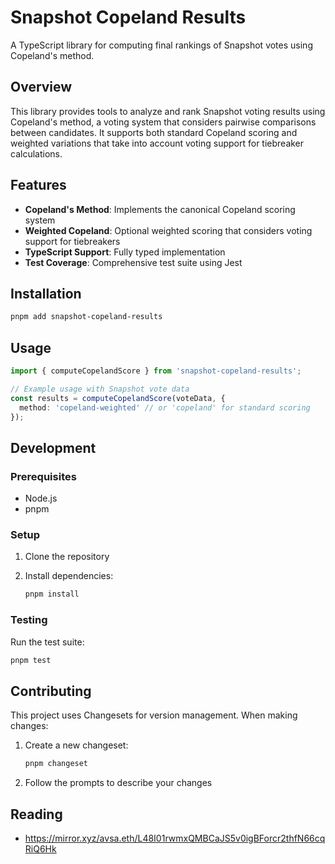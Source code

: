 # Snapshot Copeland Results

A TypeScript library for computing final rankings of Snapshot votes using Copeland's method.

## Overview

This library provides tools to analyze and rank Snapshot voting results using Copeland's method, a voting system that considers pairwise comparisons between candidates. It supports both standard Copeland scoring and weighted variations that take into account voting support for tiebreaker calculations.

## Features

- **Copeland's Method**: Implements the canonical Copeland scoring system
- **Weighted Copeland**: Optional weighted scoring that considers voting support for tiebreakers
- **TypeScript Support**: Fully typed implementation
- **Test Coverage**: Comprehensive test suite using Jest

## Installation

```bash
pnpm add snapshot-copeland-results
```

## Usage

```typescript
import { computeCopelandScore } from 'snapshot-copeland-results';

// Example usage with Snapshot vote data
const results = computeCopelandScore(voteData, {
  method: 'copeland-weighted' // or 'copeland' for standard scoring
});
```

## Development

### Prerequisites

- Node.js
- pnpm

### Setup

1. Clone the repository
2. Install dependencies:

   ```bash
   pnpm install
   ```

### Testing

Run the test suite:

```bash
pnpm test
```

## Contributing

This project uses Changesets for version management. When making changes:

1. Create a new changeset:

   ```bash
   pnpm changeset
   ```

2. Follow the prompts to describe your changes

## Reading

- <https://mirror.xyz/avsa.eth/L48I01rwmxQMBCaJS5v0igBForcr2thfN66cqRiQ6Hk>
